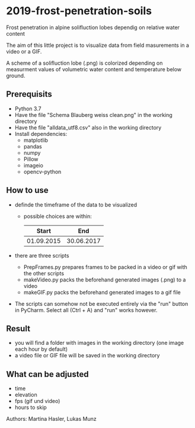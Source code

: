 # 2019-frost-penetration-soils
Frost penetration in alpine solifluction lobes dependig on relative water content

The aim of this little project is to visualize data from field masurements in a video or a GIF.

A scheme of a solifluction lobe (.png) is colorized depending on measurment values of volumetric water content and temperature below ground.

## Prerequisits
- Python 3.7
- Have the file "Schema Blauberg weiss clean.png" in the working directory
- Have the file "alldata_utf8.csv" also in the working directory
- Install dependencies:
  -  matplotlib
  -  pandas
  -  numpy
  -  Pillow
  -  imageio
  -  opencv-python
  
## How to use
- definde the timeframe of the data to be visualized
  - possible choices are within:
  
    | Start     | End       |
    |-----------|-------    |
    |01.09.2015 |30.06.2017 |
    
- there are three scripts
  - PrepFrames.py prepares frames to be packed in a video or gif with the other scripts
  - makeVideo.py packs the beforehand generated images (.png) to a video
  - makeGIF.py packs the beforehand generated images to a gif file
 
- The scripts can somehow not be executed entirely via the "run" button in PyCharm. Select all (Ctrl + A) and "run" works however.
  
 ## Result
  - you will find a folder with images in the working directory (one image each hour by default)
  - a video file or GIF file will be saved in the working directory
  
## What can be adjusted
  - time
  - elevation
  - fps (gif und video)
  - hours to skip

Authors: Martina Hasler, Lukas Munz
